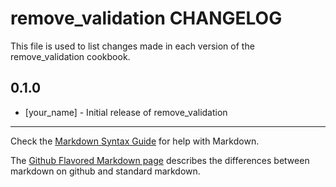 remove_validation CHANGELOG
===========================

This file is used to list changes made in each version of the remove_validation cookbook.

0.1.0
-----
- [your_name] - Initial release of remove_validation

- - -
Check the [Markdown Syntax Guide](http://daringfireball.net/projects/markdown/syntax) for help with Markdown.

The [Github Flavored Markdown page](http://github.github.com/github-flavored-markdown/) describes the differences between markdown on github and standard markdown.

